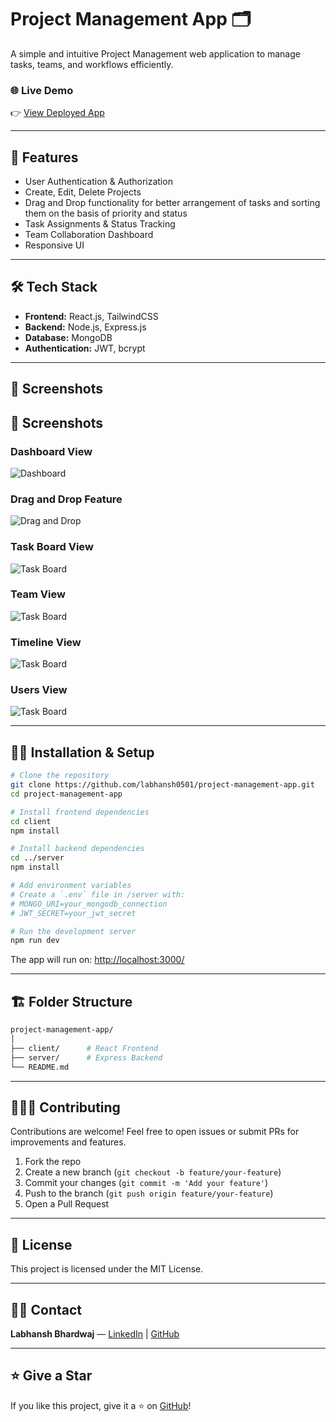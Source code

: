 # Project Management App 🗂️
A simple and intuitive Project Management web application to manage tasks, teams, and workflows efficiently.

### 🌐 Live Demo
👉 [View Deployed App](https://master.d1pg7hef1kjhum.amplifyapp.com/)

---

## 🚀 Features
- User Authentication & Authorization
- Create, Edit, Delete Projects
- Drag and Drop functionality for better arrangement of tasks and sorting them on the basis of priority and status
- Task Assignments & Status Tracking
- Team Collaboration Dashboard
- Responsive UI

---

## 🛠️ Tech Stack
- **Frontend:** React.js, TailwindCSS
- **Backend:** Node.js, Express.js
- **Database:** MongoDB
- **Authentication:** JWT, bcrypt

---

## 📸 Screenshots
<!-- Add screenshots/gifs here -->
<!-- Example -->
## 📸 Screenshots

### Dashboard View
![Dashboard](./screenshots/dashboard.png)

### Drag and Drop Feature
![Drag and Drop](./screenshots/drag-drop.gif)

### Task Board View
![Task Board](./screenshots/board.png)


### Team View
![Task Board](./screenshots/Teams.png)

### Timeline View
![Task Board](./screenshots/Timeline.png)

### Users View
![Task Board](./screenshots/Users.png)


---

## 🧑‍💻 Installation & Setup

```bash
# Clone the repository
git clone https://github.com/labhansh0501/project-management-app.git
cd project-management-app

# Install frontend dependencies
cd client
npm install

# Install backend dependencies
cd ../server
npm install

# Add environment variables
# Create a `.env` file in /server with:
# MONGO_URI=your_mongodb_connection
# JWT_SECRET=your_jwt_secret

# Run the development server
npm run dev
```

The app will run on: [http://localhost:3000/](http://localhost:3000/)

---

## 🏗️ Folder Structure
```bash
project-management-app/
│
├── client/      # React Frontend
├── server/      # Express Backend
└── README.md
```

---

## 🧑‍🤝‍🧑 Contributing
Contributions are welcome! Feel free to open issues or submit PRs for improvements and features.

1. Fork the repo
2. Create a new branch (`git checkout -b feature/your-feature`)
3. Commit your changes (`git commit -m 'Add your feature'`)
4. Push to the branch (`git push origin feature/your-feature`)
5. Open a Pull Request

---

## 📄 License
This project is licensed under the MIT License.

---

## 🙋‍♂️ Contact
**Labhansh Bhardwaj** — [LinkedIn](https://www.linkedin.com/in/lakshya-bhardwaj-0568b01a5) | [GitHub](https://github.com/labhansh0501)

---

## ⭐ Give a Star
If you like this project, give it a ⭐️ on [GitHub](https://github.com/labhansh0501/project-management-app)!